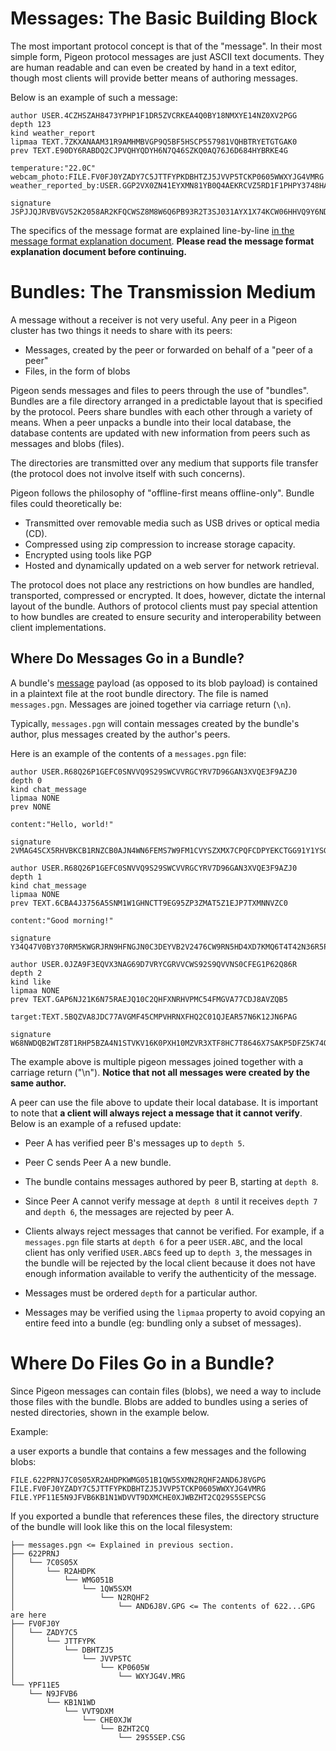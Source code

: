 # Messages: The Basic Building Block

The most important protocol concept is that of the "message".
In their most simple form, Pigeon protocol messages are just ASCII text documents. They are human readable and can even be created by hand in a text editor, though most clients will provide better means of authoring messages.

Below is an example of such a message:

```
author USER.4CZHSZAH8473YPHP1F1DR5ZVCRKEA4Q0BY18NMXYE14NZ0XV2PGG
depth 123
kind weather_report
lipmaa TEXT.7ZKXANAAM31R9AMHMBVGP9Q5BF5HSCP557981VQHBTRYETGTGAK0
prev TEXT.E90DY6RABDQ2CJPVQHYQDYH6N7Q46SZKQ0AQ76J6D684HYBRKE4G

temperature:"22.0C"
webcam_photo:FILE.FV0FJ0YZADY7C5JTTFYPKDBHTZJ5JVVP5TCKP0605WWXYJG4VMRG
weather_reported_by:USER.GGP2VX0ZN41EYXMN81YB0Q4AEKRCVZ5RD1F1PHPY3748HAZSHZC4

signature JSPJJQJRVBVGV52K2058AR2KFQCWSZ8M8W6Q6PB93R2T3SJ031AYX1X74KCW06HHVQ9Y6NDATGE6NH3W59QY35M58YDQC5WEA1ASW08
```

The specifics of the message format are explained line-by-line [in the message format explanation document](message_format.md). **Please read the message format explanation document before continuing.**

# Bundles: The Transmission Medium

A message without a receiver is not very useful. Any peer in a Pigeon cluster has two things it needs to share with its peers:

 * Messages, created by the peer or forwarded on behalf of a "peer of a peer"
 * Files, in the form of blobs

Pigeon sends messages and files to peers through the use of "bundles". Bundles are a file directory arranged in a predictable layout that is specified by the protocol. Peers share bundles with each other through a variety of means. When a peer unpacks a bundle into their local database, the database contents are updated with new information from peers such as messages and blobs (files).

The directories are transmitted over any medium that supports file transfer (the protocol does not involve itself with such concerns).

Pigeon follows the philosophy of "offline-first means offline-only". Bundle files could theoretically be:

 * Transmitted over removable media such as USB drives or optical media (CD).
 * Compressed using zip compression to increase storage capacity.
 * Encrypted using tools like PGP
 * Hosted and dynamically updated on a web server for network retrieval.

The protocol does not place any restrictions on how bundles are handled, transported, compressed or encrypted. It does, however, dictate the internal layout of the bundle. Authors of protocol clients must pay special attention to how bundles are created to ensure security and interoperability between client implementations.

## Where Do Messages Go in a Bundle?

A bundle's [message](message_format.md) payload (as opposed to its blob payload) is contained in a plaintext file at the root bundle directory. The file is named `messages.pgn`. Messages are joined together via carriage return (`\n`).

Typically, `messages.pgn` will contain messages created by the bundle's author, plus messages created by the author's peers.

Here is an example of  the contents of a `messages.pgn` file:

```
author USER.R68Q26P1GEFC0SNVVQ9S29SWCVVRGCYRV7D96GAN3XVQE3F9AZJ0
depth 0
kind chat_message
lipmaa NONE
prev NONE

content:"Hello, world!"

signature 2VMAG4SCX5RHVBKCB1RNZCB0AJN4WN6FEMS7W9FM1CVYSZXMX7CPQFCDPYEKCTGG91Y1YSGY4G5K8XAGQ67HEPDFRMRYQHWQBATAC2R

author USER.R68Q26P1GEFC0SNVVQ9S29SWCVVRGCYRV7D96GAN3XVQE3F9AZJ0
depth 1
kind chat_message
lipmaa NONE
prev TEXT.6CBA4J3756A5SNM1W1GHNCTT9EG95ZP3ZMAT5Z1EJP7TXMNNVZC0

content:"Good morning!"

signature Y34Q47V0BY370RM5KWGRJRN9HFNGJN0C3DEYVB2V2476CW9RN5HD4XD7KMQ6T4T42N36R5P3XX6E3FYEWVZR25AVCF6KQPZHJP6EM10

author USER.0JZA9F3EQVX3NAG69D7VRYCGRVVCWS92S9QVVNS0CFEG1P62Q86R
depth 2
kind like
lipmaa NONE
prev TEXT.GAP6NJ21K6N75RAEJQ10C2QHFXNRHVPMC54FMGVA77CDJ8AVZQB5

target:TEXT.5BQZVA8JDC77AVGMF45CMPVHRNXFHQ2C01QJEAR57N6K12JN6PAG

signature W68NWDQB2WTZ8T1RHP5BZA4N1STVKV16K0PXH10MZVR3XTF8HC7T8646X7SAKP5DFZ5K74QEKE3T2K6V0EST50YQQD7FD2PT0H8J62G
```

The example above is multiple pigeon messages joined together with a carriage return ("\n").
**Notice that not all messages were created by the same author.**

A peer can use the file above to update their local database. It is important to note that **a client will always reject a message that it cannot verify**. Below is an example of a refused update:

 * Peer A has verified peer B's messages up to `depth 5`.
 * Peer C sends Peer A a new bundle.
 * The bundle contains messages authored by peer B, starting at `depth 8`.
 * Since Peer A cannot verify message at `depth 8` until it receives `depth 7` and `depth 6`, the messages are rejected by peer A.

 * Clients always reject messages that cannot be verified. For example, if a `messages.pgn` file starts at `depth 6` for a peer `USER.ABC`, and the local client has only verified `USER.ABC`s feed up to `depth 3`, the messages in the bundle will be rejected by the local client because it does not have enough information available to verify the authenticity of the message.
 * Messages must be ordered `depth` for a particular author.
 * Messages may be verified using the `lipmaa` property to avoid copying an entire feed into a bundle (eg: bundling only a subset of messages).

# Where Do Files Go in a Bundle?

Since Pigeon messages can contain files (blobs), we need a way to include those files with the bundle. Blobs are added to bundles using a series of nested directories, shown in the example below.

Example:

a user exports a bundle that contains a few messages and the following blobs:

```
FILE.622PRNJ7C0S05XR2AHDPKWMG051B1QW5SXMN2RQHF2AND6J8VGPG
FILE.FV0FJ0YZADY7C5JTTFYPKDBHTZJ5JVVP5TCKP0605WWXYJG4VMRG
FILE.YPF11E5N9JFVB6KB1N1WDVVT9DXMCHE0XJWBZHT2CQ29S5SEPCSG
```

If you exported a bundle that references these files, the directory structure of the bundle will look like this on the local filesystem:

```
├── messages.pgn <= Explained in previous section.
├── 622PRNJ
│   └── 7C0S05X
│       └── R2AHDPK
│           └── WMG051B
│               └── 1QW5SXM
│                   └── N2RQHF2
│                       └── AND6J8V.GPG <= The contents of 622...GPG are here
├── FV0FJ0Y
│   └── ZADY7C5
│       └── JTTFYPK
│           └── DBHTZJ5
│               └── JVVP5TC
│                   └── KP0605W
│                       └── WXYJG4V.MRG
└── YPF11E5
    └── N9JFVB6
        └── KB1N1WD
            └── VVT9DXM
                └── CHE0XJW
                    └── BZHT2CQ
                        └── 29S5SEP.CSG
```
